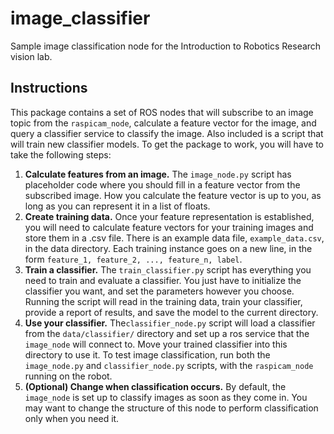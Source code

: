 # image_classifier
Sample image classification node for the Introduction to Robotics Research vision lab.

## Instructions
This package contains a set of ROS nodes that will subscribe to an image topic from the `raspicam_node`, calculate a feature vector for the image, and query a classifier service to classify the image.  Also included is a script that will train new classifier models.  To get the package to work, you will have to take the following steps:

1. **Calculate features from an image.**  The `image_node.py` script has placeholder code where you should fill in a feature vector from the subscribed image.  How you calculate the feature vector is up to you, as long as you can represent it in a list of floats.
1. **Create training data.**  Once your feature representation is established, you will need to calculate feature vectors for your training images and store them in a .csv file.  There is an example data file, `example_data.csv`, in the data directory.  Each training instance goes on a new line, in the form `feature_1, feature_2, ..., feature_n, label`.
1. **Train a classifier.**  The `train_classifier.py` script has everything you need to train and evaluate a classifier.  You just have to initialize the classifier you want, and set the parameters however you choose.  Running the script will read in the training data, train your classifier, provide a report of results, and save the model to the current directory.
1. **Use your classifier.**  The`classifier_node.py` script will load a classifier from the `data/classifier/` directory and set up a ros service that the `image_node` will connect to.  Move your trained classifier into this directory to use it.  To test image classification, run both the `image_node.py` and `classifier_node.py` scripts, with the `raspicam_node` running on the robot.
1. **(Optional) Change when classification occurs.**  By default, the `image_node` is set up to classify images as soon as they come in.  You may want to change the structure of this node to perform classification only when you need it.
